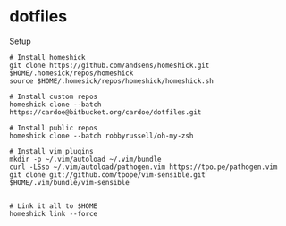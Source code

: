 dotfiles
========

Setup

    # Install homeshick
    git clone https://github.com/andsens/homeshick.git $HOME/.homesick/repos/homeshick
    source $HOME/.homesick/repos/homeshick/homeshick.sh

    # Install custom repos
    homeshick clone --batch https://cardoe@bitbucket.org/cardoe/dotfiles.git

    # Install public repos
    homeshick clone --batch robbyrussell/oh-my-zsh

    # Install vim plugins
    mkdir -p ~/.vim/autoload ~/.vim/bundle
    curl -LSso ~/.vim/autoload/pathogen.vim https://tpo.pe/pathogen.vim
    git clone git://github.com/tpope/vim-sensible.git $HOME/.vim/bundle/vim-sensible


    # Link it all to $HOME
    homeshick link --force
